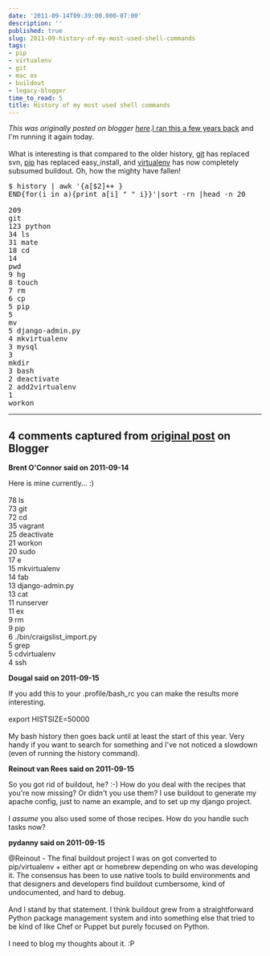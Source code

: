 ```yaml
---
date: '2011-09-14T09:39:00.000-07:00'
description: ''
published: true
slug: 2011-09-history-of-my-most-used-shell-commands
tags:
- pip
- virtualenv
- git
- mac os
- buildout
- legacy-blogger
time_to_read: 5
title: History of my most used shell commands
---
```


*This was originally posted on blogger [here](https://pydanny.blogspot.com/2011/09/history-of-my-most-used-shell-commands.html)*.<a href="http://pydanny.blogspot.com/2008/04/history-of-my-most-used-shell-commands.html">I ran this a few years back</a>&nbsp;and I'm running it again today.<br /><br />What is interesting is that compared to the older history, <a href="http://git-scm.org/">git</a> has replaced svn, <a href="http://pypi.python.org/pypi/pip">pip</a> has replaced easy_install, and <a href="http://pypi.python.org/pypi/virtualenv">virtualenv</a> has now completely subsumed buildout. Oh, how the mighty have fallen!<br /><pre class="prettyprint">$ history | awk '{a[$2]++ } END{for(i in a){print a[i] " " i}}'|sort -rn |head -n 20<br /><br />209 git<br />123 python<br />34 ls<br />31 mate<br />18 cd<br />14 pwd<br />9 hg<br />8 touch<br />7 rm<br />6 cp<br />5 pip<br />5 mv<br />5 django-admin.py<br />4 mkvirtualenv<br />3 mysql<br />3 mkdir<br />3 bash<br />2 deactivate<br />2 add2virtualenv<br />1 workon</pre>

---

## 4 comments captured from [original post](https://pydanny.blogspot.com/2011/09/history-of-my-most-used-shell-commands.html) on Blogger

**Brent O'Connor said on 2011-09-14**

Here is mine currently... :)<br /><br />78 ls<br />73 git<br />72 cd<br />35 vagrant<br />25 deactivate<br />21 workon<br />20 sudo<br />17 e<br />15 mkvirtualenv<br />14 fab<br />13 django-admin.py<br />13 cat<br />11 runserver<br />11 ex<br />9 rm<br />9 pip<br />6 ./bin/craigslist_import.py<br />5 grep<br />5 cdvirtualenv<br />4 ssh

**Dougal said on 2011-09-15**

If you add this to your .profile/bash_rc you can make the results more interesting.<br /><br />export HISTSIZE=50000<br /><br />My bash history then goes back until at least the start of this year. Very handy if you want to search for something and I've not noticed a slowdown (even of running the history command).

**Reinout van Rees said on 2011-09-15**

So you got rid of buildout, he? :-) How do you deal with the recipes that you're now missing? Or didn't you use them? I use buildout to generate my apache config, just to name an example, and to set up my django project.<br /><br />I <i>assume</i> you also used some of those recipes. How do you handle such tasks now?

**pydanny said on 2011-09-15**

@Reinout - The final buildout project I was on got converted to pip/virtualenv + either apt or homebrew depending on who was developing it. The consensus has been to use native tools to build environments and that designers and developers find buildout cumbersome, kind of undocumented, and hard to debug. <br /><br />And I stand by that statement. I think buildout grew from a straightforward Python package management system and into something else that tried to be kind of like Chef or Puppet but purely focused on Python. <br /><br />I need to blog my thoughts about it. :P

